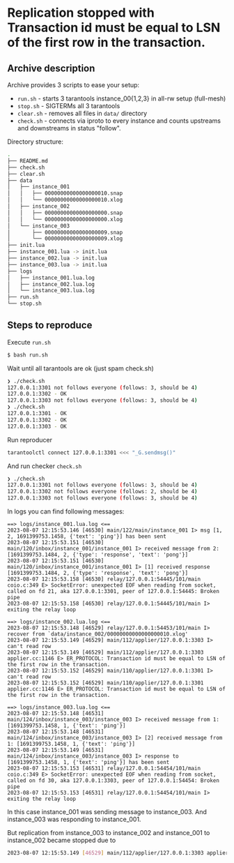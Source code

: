 # Replication stopped with Transaction id must be equal to LSN of the first row in the transaction.

## Archive description

Archive provides 3 scripts to ease your setup:

- `run.sh` - starts 3 tarantools instance_00{1,2,3} in all-rw setup (full-mesh)
- `stop.sh` - SIGTERMs all 3 tarantools
- `clear.sh` - removes all files in `data/` directory
- `check.sh` - connects via iproto to every instance and counts upstreams and downstreams in status "follow".

Directory structure:

```bash
.
├── README.md
├── check.sh
├── clear.sh
├── data
│   ├── instance_001
│   │   ├── 00000000000000000010.snap
│   │   └── 00000000000000000010.xlog
│   ├── instance_002
│   │   ├── 00000000000000000000.snap
│   │   └── 00000000000000000000.xlog
│   └── instance_003
│       ├── 00000000000000000009.snap
│       └── 00000000000000000009.xlog
├── init.lua
├── instance_001.lua -> init.lua
├── instance_002.lua -> init.lua
├── instance_003.lua -> init.lua
├── logs
│   ├── instance_001.lua.log
│   ├── instance_002.lua.log
│   └── instance_003.lua.log
├── run.sh
└── stop.sh
```

## Steps to reproduce

Execute `run.sh`

```bash
$ bash run.sh
```

Wait until all tarantools are ok (just spam check.sh)

```bash
❯ ./check.sh
127.0.0.1:3301 not follows everyone (follows: 3, should be 4)
127.0.0.1:3302 - OK
127.0.0.1:3303 not follows everyone (follows: 3, should be 4)
❯ ./check.sh
127.0.0.1:3301 - OK
127.0.0.1:3302 - OK
127.0.0.1:3303 - OK
```

Run reproducer

```bash
tarantoolctl connect 127.0.0.1:3301 <<< "_G.sendmsg()"
```

And run checker `check.sh`

```bash
❯ ./check.sh
127.0.0.1:3301 not follows everyone (follows: 3, should be 4)
127.0.0.1:3302 not follows everyone (follows: 2, should be 4)
127.0.0.1:3303 not follows everyone (follows: 3, should be 4)
```

In logs you can find following messages:

```plain
==> logs/instance_001.lua.log <==
2023-08-07 12:15:53.146 [46530] main/122/main/instance_001 I> msg [1, 2, 1691399753.1458, {'text': 'ping'}] has been sent
2023-08-07 12:15:53.151 [46530] main/120/inbox/instance_001/instance_001 I> received message from 2: [1691399753.1484, 2, {'type': 'response', 'text': 'pong'}]
2023-08-07 12:15:53.151 [46530] main/120/inbox/instance_001/instance_001 I> [1] received response [1691399753.1484, 2, {'type': 'response', 'text': 'pong'}]
2023-08-07 12:15:53.158 [46530] relay/127.0.0.1:54445/101/main coio.c:349 E> SocketError: unexpected EOF when reading from socket, called on fd 21, aka 127.0.0.1:3301, peer of 127.0.0.1:54445: Broken pipe
2023-08-07 12:15:53.158 [46530] relay/127.0.0.1:54445/101/main I> exiting the relay loop

==> logs/instance_002.lua.log <==
2023-08-07 12:15:53.148 [46529] relay/127.0.0.1:54453/101/main I> recover from `data/instance_002/00000000000000000010.xlog'
2023-08-07 12:15:53.149 [46529] main/112/applier/127.0.0.1:3303 I> can't read row
2023-08-07 12:15:53.149 [46529] main/112/applier/127.0.0.1:3303 applier.cc:1146 E> ER_PROTOCOL: Transaction id must be equal to LSN of the first row in the transaction.
2023-08-07 12:15:53.152 [46529] main/110/applier/127.0.0.1:3301 I> can't read row
2023-08-07 12:15:53.152 [46529] main/110/applier/127.0.0.1:3301 applier.cc:1146 E> ER_PROTOCOL: Transaction id must be equal to LSN of the first row in the transaction.

==> logs/instance_003.lua.log <==
2023-08-07 12:15:53.148 [46531] main/124/inbox/instance_003/instance_003 I> received message from 1: [1691399753.1458, 1, {'text': 'ping'}]
2023-08-07 12:15:53.148 [46531] main/124/inbox/instance_003/instance_003 I> [2] received message from 1: [1691399753.1458, 1, {'text': 'ping'}]
2023-08-07 12:15:53.149 [46531] main/124/inbox/instance_003/instance_003 I> response to [1691399753.1458, 1, {'text': 'ping'}] has been sent
2023-08-07 12:15:53.153 [46531] relay/127.0.0.1:54454/101/main coio.c:349 E> SocketError: unexpected EOF when reading from socket, called on fd 30, aka 127.0.0.1:3303, peer of 127.0.0.1:54454: Broken pipe
2023-08-07 12:15:53.153 [46531] relay/127.0.0.1:54454/101/main I> exiting the relay loop
```

In this case instance_001 was sending message to instance_003. And instance_003 was responding to instance_001.

But replication from instance_003 to instance_002 and instance_001 to instance_002 became stopped due to

```bash
2023-08-07 12:15:53.149 [46529] main/112/applier/127.0.0.1:3303 applier.cc:1146 E> ER_PROTOCOL: Transaction id must be equal to LSN of the first row in the transaction.
```
